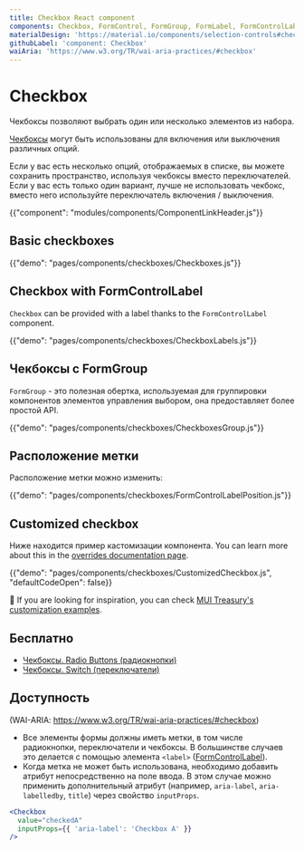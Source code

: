 ```yaml
---
title: Checkbox React component
components: Checkbox, FormControl, FormGroup, FormLabel, FormControlLabel
materialDesign: 'https://material.io/components/selection-controls#checkboxes'
githubLabel: 'component: Checkbox'
waiAria: 'https://www.w3.org/TR/wai-aria-practices/#checkbox'
---
```


# Checkbox

<p class="description">Чекбоксы позволяют выбрать один или несколько элементов из набора.</p>

[Чекбоксы](https://material.io/design/components/selection-controls.html#checkboxes) могут быть использованы для включения или выключения различных опций.

Если у вас есть несколько опций, отображаемых в списке, вы можете сохранить пространство, используя чекбоксы вместо переключателей. Если у вас есть только один вариант, лучше не использовать чекбокс, вместо него используйте переключатель включения / выключения.

{{"component": "modules/components/ComponentLinkHeader.js"}}

## Basic checkboxes

{{"demo": "pages/components/checkboxes/Checkboxes.js"}}

## Checkbox with FormControlLabel

`Checkbox` can be provided with a label thanks to the `FormControlLabel` component.

{{"demo": "pages/components/checkboxes/CheckboxLabels.js"}}

## Чекбоксы с FormGroup

`FormGroup` - это полезная обертка, используемая для группировки компонентов элементов управления выбором, она предоставляет более простой API.

{{"demo": "pages/components/checkboxes/CheckboxesGroup.js"}}

## Расположение метки

Расположение метки можно изменить:

{{"demo": "pages/components/checkboxes/FormControlLabelPosition.js"}}

## Customized checkbox

Ниже находится пример кастомизации компонента. You can learn more about this in the [overrides documentation page](/customization/components/).

{{"demo": "pages/components/checkboxes/CustomizedCheckbox.js", "defaultCodeOpen": false}}

🎨 If you are looking for inspiration, you can check [MUI Treasury's customization examples](https://mui-treasury.com/styles/checkbox).

## Бесплатно

- [Чекбоксы. Radio Buttons (радиокнопки)](https://www.nngroup.com/articles/checkboxes-vs-radio-buttons/)
- [Чекбоксы. Switch (переключатели)](https://uxplanet.org/checkbox-vs-toggle-switch-7fc6e83f10b8)

## Доступность

(WAI-ARIA: https://www.w3.org/TR/wai-aria-practices/#checkbox)

- Все элементы формы должны иметь метки, в том числе радиокнопки, переключатели и чекбоксы. В большинстве случаев это делается с помощью элемента `<label>` ([FormControlLabel](/api/form-control-label/)).
- Когда метка не может быть использована, необходимо добавить атрибут непосредственно на поле ввода. В этом случае можно применить дополнительный атрибут (например, `aria-label`, `aria-labelledby`, `title`) через свойство `inputProps`.

```jsx
<Checkbox
  value="checkedA"
  inputProps={{ 'aria-label': 'Checkbox A' }}
/>
```
